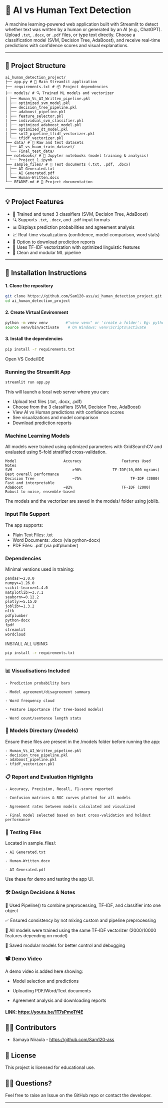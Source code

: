 # 🤖 AI vs Human Text Detection

A machine learning-powered web application built with Streamlit to detect whether text was written by a human or generated by an AI (e.g., ChatGPT). Upload `.txt`, `.docx`, or `.pdf` files, or type text directly. Choose a classification model (SVM, Decision Tree, AdaBoost), and receive real-time predictions with confidence scores and visual explanations.

-----------------------------------------------------------------------------------------------------------------------------------------------------

## 📁 Project Structure
```
ai_human_detection_project/
├── app.py # 🚀 Main Streamlit application
├── requirements.txt # 📦 Project dependencies
├── models/ # 🔍 Trained ML models and vectorizer
│ ├── Human_Vs_AI_Written_pipeline.pkl
│ ├── optimized_svm_model.pkl
│ ├── decision_tree_pipeline.pkl
│ ├── adaboost_pipeline.pkl
| ├── feature_selector.pkl
| ├── individual_svm_classifier.pkl
| ├── optimized_adaboost_model.pkl
| ├── optimized_dt_model.pkl
| ├── sol2_pipeline_tfidf_vectorizer.pkl
│ └── tfidf_vectorizer.pkl
├── data/ # 🧪 Raw and test datasets
│ ├── AI_vs_huam_train_dataset/
│ └── Final_test_data/
├── notebooks/ # 📓 Jupyter notebooks (model training & analysis)
│ └── Project_1.ipynb
├── sample_files/ # 📁 Test documents (.txt, .pdf, .docx)
│ ├── AI Generated.txt
│ ├── AI Generated.pdf
│ └── Human-Written.docx
└── README.md # 📘 Project documentation
```
----------------------------------------------------------------------------------------------------------------------------------------------------

## 💡 Project Features

- 🧠 Trained and tuned 3 classifiers (SVM, Decision Tree, AdaBoost)
- 🔍 Supports `.txt`, `.docx`, and `.pdf` input formats
- 📊 Displays prediction probabilities and agreement analysis
- 📈 Real-time visualizations (confidence, model comparison, word stats)
- 💾 Option to download prediction reports
- 📎 Uses TF-IDF vectorization with optimized linguistic features
- 📁 Clean and modular ML pipeline

----------------------------------------------------------------------------------------------------------------------------------------------------

## 🔧 Installation Instructions

#### 1. Clone the repository

```bash
git clone https://github.com/Sam120-ass/ai_human_detection_project.git
cd ai_human_detection_project
```

#### 2. Create Virtual Environment
```bash
python -m venv venv        #"venv venv" or 'create a folder': Eg: python -m venv project1 (Creates a project1 folder)
source venv/bin/activate    # On Windows: venv\Scripts\activate
```

#### 3. Install the dependencies
```bash
pip install -r requirements.txt
```

Open VS Code/IDE

### Running the Streamlit App

```bash
streamlit run app.py
```

This will launch a local web server where you can:

- Upload text files (.txt, .docx, .pdf)
- Choose from the 3 classifiers (SVM, Decision Tree, AdaBoost)
- View AI vs Human predictions with confidence scores
- See visualizations and model comparison
- Download prediction reports

### Machine Learning Models

All models were trained using optimized parameters with GridSearchCV and evaluated using 5-fold stratified cross-validation.
```
Model	                  Accuracy	                Features Used	          Notes
SVM		                      >90%              TF-IDF(10,000 ngrams)       Best overall performance
Decision Tree			      ~75%                      TF-IDF (2000)       Fast and interpretable
AdaBoost			      ~82%                      TF-IDF (2000)       Robust to noise, ensemble-based
```
The models and the vectorizer are saved in the models/ folder using joblib.


### Input File Support
The app supports:

- Plain Text Files: .txt
- Word Documents: .docx (via python-docx)
- PDF Files: .pdf (via pdfplumber)

### Dependencies
Minimal versions used in training:
```txt
pandas>=2.0.0
numpy>=1.26.0
scikit-learn>=1.4.0
matplotlib>=3.7.1
seaborn>=0.12.2
plotly>=5.15.0
joblib>=1.3.2
nltk
pdfplumber
python-docx
fpdf
streamlit
wordcloud
```


INSTALL ALL USING:
```bash
pip install -r requirements.txt
```
----------------------------------------------------------------------------------------------------------------------------------------------------

### 📊 Visualisations Included 

    - Prediction probability bars

    - Model agreement/disagreement summary

    - Word frequency cloud

    - Feature importance (for tree-based models)

    - Word count/sentence length stats

### 📁 Models Directory (/models)

Ensure these files are present in the /models folder before running the app:

    - Human_Vs_AI_Written_pipeline.pkl
    - decision_tree_pipeline.pkl
    - adaboost_pipeline.pkl
    - tfidf_vectorizer.pkl

### 📋 Report and Evaluation Highlights
    
    - Accuracy, Precision, Recall, F1-score reported

    - Confusion matrices & ROC curves plotted for all models

    - Agreement rates between models calculated and visualized

    - Final model selected based on best cross-validation and holdout performance

### 🧪 Testing Files

Located in sample_files/:
    
    - AI Generated.txt

    - Human-Written.docx

    - AI Generated.pdf

Use these for demo and testing the app UI.

### 🛠 Design Decisions & Notes

🧩 Used Pipeline() to combine preprocessing, TF-IDF, and classifier into one object

✅ Ensured consistency by not mixing custom and pipeline preprocessing

🧪 All models were trained using the same TF-IDF vectorizer (2000/10000 features depending on model)

📁 Saved modular models for better control and debugging


### 📽 Demo Video 

A demo video is added here showing:

  - Model selection and predictions

  - Uploading PDF/Word/Text documents

  - Agreement analysis and downloading reports

#### LINK: https://youtu.be/1T7sPmoTf4E

## 👨‍💻 Contributors

  - Samaya Niraula - https://github.com/Sam120-ass

## 📜 License

This project is licensed for educational use.

## 🙋‍♀️ Questions?

Feel free to raise an Issue on the GitHub repo or contact the developer.

----------------------------------------------------------------------------------------------------------------------------------------------------

